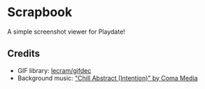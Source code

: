 # Scrapbook
A simple screenshot viewer for Playdate!

## Credits
- GIF library: [lecram/gifdec](https://github.com/lecram/gifdec/)
- Background music: ["Chill Abstract (Intention)" by Coma Media](https://pixabay.com/music/upbeat-chill-abstract-intention-12099/)